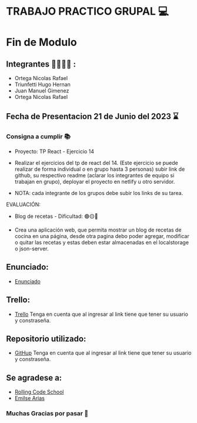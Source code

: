 # TRABAJO PRACTICO GRUPAL 💻

# Fin de Modulo

## Integrantes 👨‍👨‍👧‍👦 :
- Ortega Nicolas Rafael
- Triunfetti Hugo Hernan
- Juan Manuel Gimenez
- Ortega Nicolas Rafael


## Fecha de Presentacion 21 de Junio del 2023 ⌛

### Consigna a cumplir 📚

- Proyecto: TP React - Ejercicio 14

- Realizar el ejercicios del tp de react del 14. (Este ejercicio se puede realizar de forma individual o en grupo hasta 3 personas) subir link de github,  su respectivo readme (aclarar los integrantes de equipo si trabajan en grupo), deployar el proyecto en netlify u otro servidor.
- NOTA: cada integrante de los grupos debe subir los links de su tarea. 

EVALUACIÓN:

- Blog de recetas - Dificultad:  🟢🟡🔴

- Crea una aplicación web, que permita mostrar un blog de recetas de cocina en una página, desde otra pagina debo poder agregar, modificar o quitar las recetas y estas deben estar almacenadas en el localstorage o json-server.


## Enunciado:
- [Enunciado](https://docs.google.com/document/d/1yFK09NIwbUug5p0M_q1ESPXH4xaCS9sNqzYEOehxoJc/edit?usp=sharing )
## Trello:
- [Trello](https://trello.com)
Tenga en cuenta que al ingresar al link tiene que tener su usuario y constraseña.
## Repositorio utilizado: 
- [GitHup](https://github.com/juanmakorn/tp4Ejercicio14.git)
Tenga en cuenta que al ingresar al link tiene que tener su usuario y constraseña.
## Se agradese a:
- [Rolling Code School](https://rollingcodeschool.com/)
- [Emilse Arias](https://github.com/earias08) 

### Muchas Gracias por pasar 👏